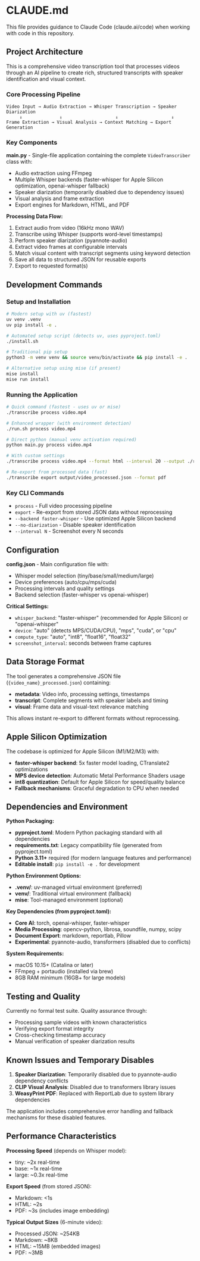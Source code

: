 # CLAUDE.md

This file provides guidance to Claude Code (claude.ai/code) when working with code in this repository.

## Project Architecture

This is a comprehensive video transcription tool that processes videos through an AI pipeline to create rich, structured transcripts with speaker identification and visual context.

### Core Processing Pipeline
```
Video Input → Audio Extraction → Whisper Transcription → Speaker Diarization
     ↓              ↓                    ↓                    ↓
Frame Extraction → Visual Analysis → Context Matching → Export Generation
```

### Key Components

**main.py** - Single-file application containing the complete `VideoTranscriber` class with:
- Audio extraction using FFmpeg
- Multiple Whisper backends (faster-whisper for Apple Silicon optimization, openai-whisper fallback)
- Speaker diarization (temporarily disabled due to dependency issues)
- Visual analysis and frame extraction 
- Export engines for Markdown, HTML, and PDF

**Processing Data Flow:**
1. Extract audio from video (16kHz mono WAV)
2. Transcribe using Whisper (supports word-level timestamps)
3. Perform speaker diarization (pyannote-audio)
4. Extract video frames at configurable intervals
5. Match visual content with transcript segments using keyword detection
6. Save all data to structured JSON for reusable exports
7. Export to requested format(s)

## Development Commands

### Setup and Installation
```bash
# Modern setup with uv (fastest)
uv venv .venv
uv pip install -e .

# Automated setup script (detects uv, uses pyproject.toml)
./install.sh

# Traditional pip setup
python3 -m venv venv && source venv/bin/activate && pip install -e .

# Alternative setup using mise (if present)
mise install
mise run install
```

### Running the Application
```bash
# Quick command (fastest - uses uv or mise)
./transcribe process video.mp4

# Enhanced wrapper (with environment detection)
./run.sh process video.mp4

# Direct python (manual venv activation required)
python main.py process video.mp4

# With custom settings
./transcribe process video.mp4 --format html --interval 20 --output ./results

# Re-export from processed data (fast)
./transcribe export output/video_processed.json --format pdf
```

### Key CLI Commands
- `process` - Full video processing pipeline
- `export` - Re-export from stored JSON data without reprocessing
- `--backend faster-whisper` - Use optimized Apple Silicon backend
- `--no-diarization` - Disable speaker identification
- `--interval N` - Screenshot every N seconds

## Configuration

**config.json** - Main configuration file with:
- Whisper model selection (tiny/base/small/medium/large)
- Device preferences (auto/cpu/mps/cuda) 
- Processing intervals and quality settings
- Backend selection (faster-whisper vs openai-whisper)

**Critical Settings:**
- `whisper_backend`: "faster-whisper" (recommended for Apple Silicon) or "openai-whisper"
- `device`: "auto" (detects MPS/CUDA/CPU), "mps", "cuda", or "cpu"
- `compute_type`: "auto", "int8", "float16", "float32"
- `screenshot_interval`: seconds between frame captures

## Data Storage Format

The tool generates a comprehensive JSON file (`{video_name}_processed.json`) containing:
- **metadata**: Video info, processing settings, timestamps
- **transcript**: Complete segments with speaker labels and timing
- **visual**: Frame data and visual-text relevance matching

This allows instant re-export to different formats without reprocessing.

## Apple Silicon Optimization

The codebase is optimized for Apple Silicon (M1/M2/M3) with:
- **faster-whisper backend**: 5x faster model loading, CTranslate2 optimizations
- **MPS device detection**: Automatic Metal Performance Shaders usage
- **int8 quantization**: Default for Apple Silicon for speed/quality balance
- **Fallback mechanisms**: Graceful degradation to CPU when needed

## Dependencies and Environment

**Python Packaging:**
- **pyproject.toml**: Modern Python packaging standard with all dependencies
- **requirements.txt**: Legacy compatibility file (generated from pyproject.toml)
- **Python 3.11+** required (for modern language features and performance)
- **Editable install**: `pip install -e .` for development

**Python Environment Options:**
- **.venv/**: uv-managed virtual environment (preferred)
- **venv/**: Traditional virtual environment (fallback)
- **mise**: Tool-managed environment (optional)

**Key Dependencies (from pyproject.toml):**
- **Core AI**: torch, openai-whisper, faster-whisper
- **Media Processing**: opencv-python, librosa, soundfile, numpy, scipy
- **Document Export**: markdown, reportlab, Pillow
- **Experimental**: pyannote-audio, transformers (disabled due to conflicts)

**System Requirements:**
- macOS 10.15+ (Catalina or later)
- FFmpeg + portaudio (installed via brew)
- 8GB RAM minimum (16GB+ for large models)

## Testing and Quality

Currently no formal test suite. Quality assurance through:
- Processing sample videos with known characteristics
- Verifying export format integrity
- Cross-checking timestamp accuracy
- Manual verification of speaker diarization results

## Known Issues and Temporary Disables

1. **Speaker Diarization**: Temporarily disabled due to pyannote-audio dependency conflicts
2. **CLIP Visual Analysis**: Disabled due to transformers library issues
3. **WeasyPrint PDF**: Replaced with ReportLab due to system library dependencies

The application includes comprehensive error handling and fallback mechanisms for these disabled features.

## Performance Characteristics

**Processing Speed** (depends on Whisper model):
- tiny: ~2x real-time
- base: ~1x real-time  
- large: ~0.3x real-time

**Export Speed** (from stored JSON):
- Markdown: <1s
- HTML: ~2s
- PDF: ~3s (includes image embedding)

**Typical Output Sizes** (6-minute video):
- Processed JSON: ~254KB
- Markdown: ~8KB
- HTML: ~15MB (embedded images)
- PDF: ~3MB